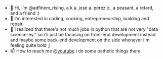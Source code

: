 - 👋 Hi, I’m @adfinem_rising, a.k.a. jose a. perez jr., a peasant, a retard, and a friend :)
- 👀 I’m interested in coding, cooking, entrepreneurship, building and repair
- 🌱 I realized that there's not much jobs in python that are not very "data science-ey." so i'll just be focusing on front-end development instead. and maybe some back-end development on the side whenever i'm feeling quite bold ;)
- 📫 How to reach me @[youtube](https://www.youtube.com/c/adfinemrising) i do some pathetic things there

<!---
meseril/meseril is a ✨ special ✨ repository because its `README.md` (this file) appears on your GitHub profile.
You can click the Preview link to take a look at your changes.
--->
